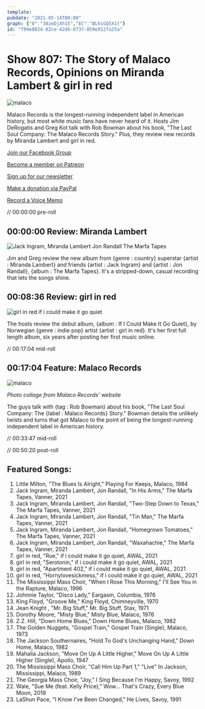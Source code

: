 ```yaml
---
template: 
pubdate: "2021-05-14T00:00"
graph: {"0":"38zeDjXh15","EC":"BLhiGQ5X1t"}
id: "f99e8824-82ce-42d6-8737-059e912fa25a"
---
```






# Show 807: The Story of Malaco Records, Opinions on Miranda Lambert & girl in red

![malaco](https://static.soundopinions.org/images/2021/malaco.jpeg)

Malaco Records is the longest-running independent label in American history, but most white music fans have never heard of it. Hosts Jim DeRogatis and Greg Kot talk with Rob Bowman about his book, "The Last Soul Company: The Malaco Records Story." Plus, they review new records by Miranda Lambert and girl in red. 

[Join our Facebook Group](https://bit.ly/3sivr9T)

[Become a member on Patreon](https://bit.ly/3slWZvc)

[Sign up for our newsletter](https://bit.ly/3eEvRnG)

[Make a donation via PayPal](https://bit.ly/3dmt9lU)

[Record a Voice Memo](https://bit.ly/2RyD5Ah)

// 00:00:00 pre-roll



## 00:00:00 Review: Miranda Lambert

![Jack Ingram, Miranda Lambert  Jon Randall The Marfa Tapes](https://static.soundopinions.org/assets/807/01.jpg)

Jim and Greg review the new album from {genre : country} superstar {artist : Miranda Lambert} and friends {artist : Jack Ingram} and {artist : Jon Randall}, {album : The Marfa Tapes}. It's a stripped-down, casual recording that lets the songs shine.



## 00:08:36 Review: girl in red

![girl in red if i could make it go quiet](https://static.soundopinions.org/assets/807/EC3.jpg)

The hosts review the debut album, {album : If I Could Make It Go Quiet}, by Norwegian {genre : indie pop} artist {artist : girl in red}. It's her first full length album, six years after posting her first music online.

// 00:17:04 mid-roll



## 00:17:04 Feature: Malaco Records

![malaco](https://static.soundopinions.org/images/2021/22-300x218.jpeg)

*Photo collage from Malaco Records' website*

The guys talk with {tag : Rob Bowman} about his book, "The Last Soul Company: The {label : Malaco Records} Story." Bowman details the unlikely twists and turns that got Malaco to the point of being the longest-running independent label in American history.

// 00:33:47 mid-roll

// 00:50:20 post-roll



## Featured Songs:

1. Little Milton, "The Blues Is Alright," Playing For Keeps, Malaco, 1984
2. Jack Ingram, Miranda Lambert, Jon Randall, "In His Arms," The Marfa Tapes, Vanner, 2021
3. Jack Ingram, Miranda Lambert, Jon Randall, "Two-Step Down to Texas," The Marfa Tapes, Vanner, 2021
4. Jack Ingram, Miranda Lambert, Jon Randall, "Tin Man," The Marfa Tapes, Vanner, 2021
5. Jack Ingram, Miranda Lambert, Jon Randall, "Homegrown Tomatoes," The Marfa Tapes, Vanner, 2021
6. Jack Ingram, Miranda Lambert, Jon Randall, "Waxahachie," The Marfa Tapes, Vanner, 2021
7. girl in red, "Rue," if i could make it go quiet, AWAL, 2021
8. girl in red, "Serotonin," if i could make it go quiet, AWAL, 2021
9. girl in red, "Apartment 402," if i could make it go quiet, AWAL, 2021
10. girl in red, "Hornylovesickmess," if i could make it go quiet, AWAL, 2021
11. The Mississippi Mass Choir, "When I Rose This Morning," I'll See You in the Rapture, Malaco, 1996
12. Johnnie Taylor, "Disco Lady," Eargasm, Columbia, 1976
13. King Floyd, "Groove Me," King Floyd, Chimneyville, 1970
14. Jean Knight , "Mr. Big Stuff," Mr. Big Stuff, Stax, 1971
15. Dorothy Moore, "Misty Blue," Misty Blue, Malaco, 1976
16. Z.Z. Hill, "Down Home Blues," Down Home Blues, Malaco, 1982
17. The Golden Nuggets, "Gospel Train," Gospel Train (Single), Malaco, 1973
18. The Jackson Southernaires, "Hold To God's Unchanging Hand," Down Home, Malaco, 1982
19. Mahalia Jackson, "Move On Up A Little Higher," Move On Up A Little Higher (Single), Apollo, 1947
20. The Mississippi Mass Choir, "Call Him Up Part 1," "Live" In Jackson, Mississippi, Malaco, 1989
21. The Georgia Mass Choir, "Joy," I Sing Because I'm Happy, Savoy, 1992
22. Wale, "Sue Me (feat. Kelly Price)," Wow... That's Crazy, Every Blue Moon, 2019
23. LaShun Pace, "I Know I've Been Changed," He Lives, Savoy, 1991